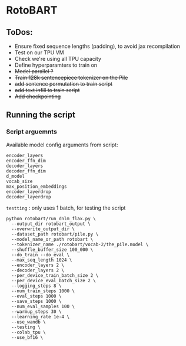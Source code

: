 # RotoBART

## ToDos:
- Ensure fixed sequence lengths (padding), to avoid jax recompilation
- Test on our TPU VM
- Check we're using all TPU capacity
- Define hyperparamters to train on
- ~~Model parallel ?~~
- ~~Train 128k sentencepiece tokenizer on the Pile~~
- ~~add sentence permutation to train script~~
- ~~add text infill to train script~~
- ~~Add checkpointing~~



## Running the script

### Script arguemnts

Available model config arguments from script:
```
encoder_layers
encoder_ffn_dim
decoder_layers
decoder_ffn_dim
d_model
vocab_size
max_position_embeddings
encoder_layerdrop
decoder_layerdrop
```

`testting` : only uses 1 batch, for testing the script

```
python rotobart/run_dnlm_flax.py \
  --output_dir rotobart_output \
  --overwrite_output_dir \
  --dataset_path rotobart/pile.py \
  --model_name_or_path rotobart \
  --tokenizer_name ./rotobart/vocab-2/the_pile.model \
  --shuffle_buffer_size 100_000 \
  --do_train --do_eval \
  --max_seq_length 1024 \
  --encoder_layers 2 \
  --decoder_layers 2 \
  --per_device_train_batch_size 2 \
  --per_device_eval_batch_size 2 \
  --logging_steps 8 \
  --num_train_steps 1000 \
  --eval_steps 1000 \
  --save_steps 1000 \
  --num_eval_samples 100 \
  --warmup_steps 30 \
  --learning_rate 1e-4 \
  --use_wandb \
  --testing \
  --colab_tpu \
  --use_bf16 \
```
